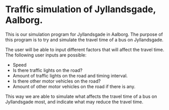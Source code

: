 # Traffic simulation of Jyllandsgade, Aalborg.
This is our simulation program for Jyllandsgade in Aalborg. The purpose of this program is to try and simulate the travel time of a bus on Jyllandsgade. 

The user will be able to input different factors that will affect the travel time. The following user inputs are possible:

* Speed
* Is there traffic lights on the road?
* Amount of traffic lights on the road and timing interval.
* Is there other motor vehicles on the road?
* Amount of other motor vehicles on the road if there is any.

This way we are able to simulate what affects the travel time of a bus on Jyllandsgade most, and indicate what may reduce the travel time.

